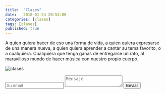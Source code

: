```yaml
---
title:  "Clases"
date:   2018-01-24 20:53:00
categories: [clases]
tags: [clases]
published: true
---
```


A quien quiera hacer de eso una forma de vida, a quien quiera expresarse de una manera nueva, a quien quiera aprender a cantar su tema favorito, o a cualquiera. Cualquiera que tenga ganas de entregarse un rato, al maravilloso mundo de hacer música con nuestro propio cuerpo.

![clases]({{site.baseurl}}/images/portadaglobos.jpg)

<div class="form-group">

<form method="POST" action="https://formspree.io/danieladerito@gmail.com">
  <input class="subscribe-email" name="email" placeholder="Su email" type="email">
  <textarea name="message" placeholder="Mensaje"></textarea>
  <button type="submit">Enviar</button>
</form>
</div>
